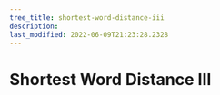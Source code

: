 ```yaml
---
tree_title: shortest-word-distance-iii
description: 
last_modified: 2022-06-09T21:23:28.2328
---
```


# Shortest Word Distance III
